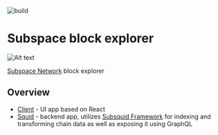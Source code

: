 ![build](https://github.com/subspace/blockexplorer/actions/workflows/build.yaml/badge.svg)

# Subspace block explorer

![Alt text](https://user-images.githubusercontent.com/5139220/202504441-25af2556-2c4d-46e6-874e-9d6120f2d987.png)

[Subspace Network](https://subspace.network/) block explorer

## Overview    

- [Client](./client/README.md) - UI app based on React
- [Squid](./squid-blockexplorer/README.md) - backend app, utilizes [Subsquid Framework](https://docs.subsquid.io/overview/) for indexing and transforming chain data as well as exposing it using GraphQL
